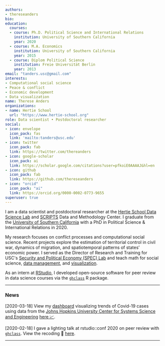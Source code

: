 ```yaml
---
authors:
- thereseanders
bio:
education:
  courses:
  - course: Ph.D. Political Science and International Relations
    institution: University of Southern California
    year: 2020
  - course: M.A. Economics
    institution: University of Southern California
    year: 2015
  - course: Diplom Political Science
    institution: Freie Universität Berlin
    year: 2013
email: "tanders.usc@gmail.com"
interests:
- Computational social science
- Peace & conflict
- Economic development
- Data visualization
name: Therese Anders
organizations:
- name: Hertie School
  url: "https://www.hertie-school.org"
role: Data scientist • Postdoctoral researcher
social:
- icon: envelope
  icon_pack: fas
  link: 'mailto:tanders@usc.edu'
- icon: twitter
  icon_pack: fab
  link: https://twitter.com/thereanders
- icon: google-scholar
  icon_pack: ai
  link: https://scholar.google.com/citations?user=pfkoiE0AAAAJ&hl=en
- icon: github
  icon_pack: fab
  link: https://github.com/thereseanders
- icon: "orcid"
  icon_pack: "ai"
  link: https://orcid.org/0000-0002-0773-9655
superuser: true
---
```


I am a data scientist and postdoctoral researcher at the [Hertie School Data Science Lab](https://www.hertie-school.org/en/datasciencelab/) and [SCRIPTS](https://www.scripts-berlin.eu) Data and Methodology Center. I graduate from the [University of Southern California](https://dornsife.usc.edu/poir/) with a PhD in Political Science & International Relations in 2020. 

My research focuses on conflict processes and computational social science. Recent projects explore the estimation of territorial control in civil war, dynamics of migration, and spatiotemporal patterns of states’ economic power. I served as the Director of Research and Training for USC's [Security and Political Economy (SPEC) Lab](http://uscspec.org) and teach math for social science, [data management](https://github.com/thereseanders/Workshop-DataManagement-tidyverse), and [visualization](https://github.com/thereseanders/workshop-dataviz-fsu).

As an intern at [RStudio](https://www.rstudio.com), I developed open-source software  for peer review in data science courses via the [`ghclass`](https://rundel.github.io/ghclass/articles/peer.html) R package. 



---
### News

[2020-03-18] View my [dashboard](https://thereseanders.shinyapps.io/covid19/) visualizing trends of Covid-19 cases using data from the [Johns Hopkins University Center for Systems Science and Engineering](https://github.com/CSSEGISandData/COVID-19) [here :chart_with_upwards_trend:](https://thereseanders.shinyapps.io/covid19/).

[2020-02-18] I gave a lighting talk at rstudio::conf 2020 on peer review with [`ghclass`]((https://rundel.github.io/ghclass/articles/peer.html)). View the recoding :movie_camera: [here](https://resources.rstudio.com/rstudio-conf-2020/lightning-talk-therese-anders).

---